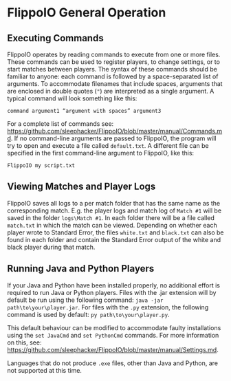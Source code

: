 # FlippoIO General Operation
## Executing Commands
FlippoIO operates by reading commands to execute from one or more files. These commands can be used to register players, to change settings, or to start matches between players. The syntax of these commands should be familiar to anyone: each command is followed by a space-separated list of arguments. To accommodate filenames that include spaces, arguments that are enclosed in double quotes (`"`) are interpreted as a single argument. A typical command will look something like this:

`command argument1 “argument with spaces” argument3`

For a complete list of commands see: https://github.com/sleephacker/FlippoIO/blob/master/manual/Commands.md.
If no command-line arguments are passed to FlippoIO, the program will try to open and execute a file called `default.txt`. A different file can be specified in the first command-line argument to FlippoIO, like this:

```
FlippoIO my script.txt
```

## Viewing Matches and Player Logs
FlippoIO saves all logs to a per match folder that has the same name as the corresponding match. E.g. the player logs and match log of `Match #1` will be saved in the folder `logs\Match #1`. In each folder there will be a file called `match.txt` in which the match can be viewed. Depending on whether each player wrote to Standard Error, the files `white.txt` and `black.txt` can also be found in each folder and contain the Standard Error output of the white and black player during that match.

## Running Java and Python Players
If your Java and Python have been installed properly, no additional effort is required to run Java or Python players. Files with the .jar extension will by default be run using the following command: `java -jar path\to\your\player.jar`. For files with the `.py` extension, the following command is used by default: `py path\to\your\player.py`.

This default behaviour can be modified to accommodate faulty installations using the `set JavaCmd` and `set PythonCmd` commands. For more information on this, see: https://github.com/sleephacker/FlippoIO/blob/master/manual/Settings.md.

Languages that do not produce `.exe` files, other than Java and Python, are not supported at this time.
